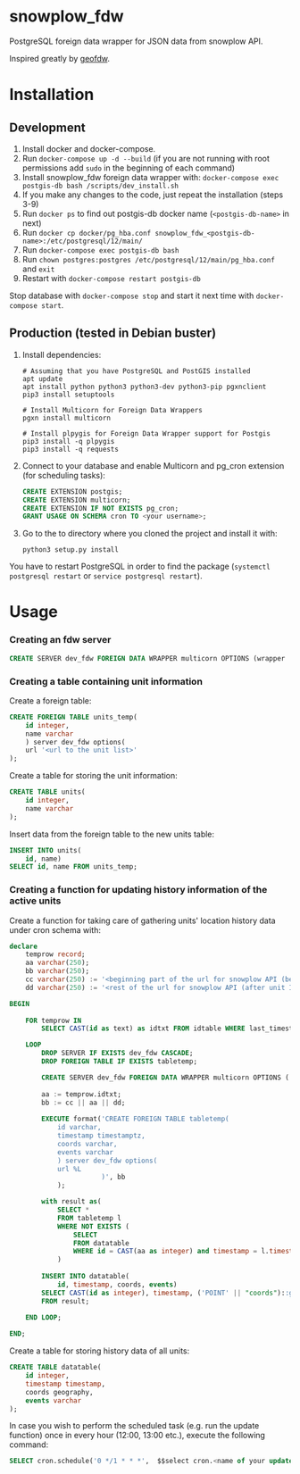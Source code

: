 # snowplow_fdw

PostgreSQL foreign data wrapper for JSON data from snowplow API.

Inspired greatly by [geofdw](https://github.com/bosth/geofdw).

# Installation

## Development

1. Install docker and docker-compose.
2. Run `docker-compose up -d --build` (if you are not running with root permissions add `sudo` in the beginning of each command)
3. Install snowplow_fdw foreign data wrapper with: `docker-compose exec postgis-db bash /scripts/dev_install.sh`
4. If you make any changes to the code, just repeat the installation (steps 3-9)
5. Run `docker ps` to find out postgis-db docker name (`<postgis-db-name>` in next)
6. Run `docker cp docker/pg_hba.conf snowplow_fdw_<postgis-db-name>:/etc/postgresql/12/main/`
7. Run `docker-compose exec postgis-db bash`
8. Run `chown postgres:postgres /etc/postgresql/12/main/pg_hba.conf` and `exit`
9. Restart with `docker-compose restart postgis-db`

Stop database with `docker-compose stop` and start it next time with `docker-compose start`.

## Production (tested in Debian buster)

1. Install dependencies:
    ```shell script
    # Assuming that you have PostgreSQL and PostGIS installed 
    apt update
    apt install python python3 python3-dev python3-pip pgxnclient
    pip3 install setuptools
    
    # Install Multicorn for Foreign Data Wrappers
    pgxn install multicorn

    # Install plpygis for Foreign Data Wrapper support for Postgis
    pip3 install -q plpygis
    pip3 install -q requests
    ```

2. Connect to your database and enable Multicorn and pg_cron extension (for scheduling tasks):
    ```sql
    CREATE EXTENSION postgis;
    CREATE EXTENSION multicorn;
    CREATE EXTENSION IF NOT EXISTS pg_cron;
    GRANT USAGE ON SCHEMA cron TO <your username>;
    ```

3. Go to the to directory where you cloned the project and install it with:
    ```shell script
    python3 setup.py install
    ```

You have to restart PostgreSQL in order to find the package (`systemctl postgresql restart` or `service postgresql restart`).

# Usage

### Creating an fdw server

```sql
CREATE SERVER dev_fdw FOREIGN DATA WRAPPER multicorn OPTIONS (wrapper 'snowplowfdw.SnowplowForeignDataWrapper');
```

### Creating a table containing unit information

Create a foreign table:
```sql
CREATE FOREIGN TABLE units_temp(
    id integer,
    name varchar
    ) server dev_fdw options(
    url '<url to the unit list>'
);
```

Create a table for storing the unit information:
```sql
CREATE TABLE units(
    id integer,
    name varchar
);
```

Insert data from the foreign table to the new units table:
```sql
INSERT INTO units(
    id, name)
SELECT id, name FROM units_temp;
```

### Creating a function for updating history information of the active units

Create a function for taking care of gathering units' location history data under cron schema with:
```sql
declare
    temprow record;
    aa varchar(250);
    bb varchar(250);
    cc varchar(250) := '<beginning part of the url for snowplow API (before unit ID)>';
    dd varchar(250) := '<rest of the url for snowplow API (after unit ID)>';

BEGIN
	
	FOR temprow IN
		SELECT CAST(id as text) as idtxt FROM idtable WHERE last_timestamp >= current_timestamp at time zone '<any time zone>' - interval '<any time interval>'

	LOOP
		DROP SERVER IF EXISTS dev_fdw CASCADE;
		DROP FOREIGN TABLE IF EXISTS tabletemp;

		CREATE SERVER dev_fdw FOREIGN DATA WRAPPER multicorn OPTIONS ( wrapper 'snowplowfdw.SnowplowForeignDataWrapper' );
		
		aa := temprow.idtxt;
		bb := cc || aa || dd;
		
		EXECUTE format('CREATE FOREIGN TABLE tabletemp(
			id varchar,
			timestamp timestamptz,
			coords varchar,
			events varchar
			) server dev_fdw options(
			url %L
					   )', bb
			);

		with result as(
			SELECT *
			FROM tabletemp l
			WHERE NOT EXISTS (
				SELECT
				FROM datatable
				WHERE id = CAST(aa as integer) and timestamp = l.timestamp)
			)
		
		INSERT INTO datatable(
			id, timestamp, coords, events)
		SELECT CAST(id as integer), timestamp, ('POINT' || "coords")::geography, CAST(TRIM(CAST("events" as text),'['']') as text)
		FROM result;
	
	END LOOP;

END;
```

Create a table for storing history data of all units:
```sql
CREATE TABLE datatable(
    id integer,
    timestamp timestamp,
    coords geography,
    events varchar
);
```

In case you wish to perform the scheduled task (e.g. run the update function) once in every hour (12:00, 13:00 etc.), execute the following command:
```sql
SELECT cron.schedule('0 */1 * * *',  $$select cron.<name of your update function>()$$);
```
